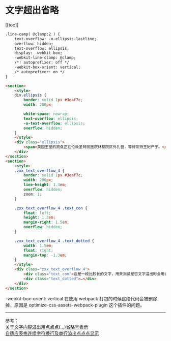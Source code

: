 # 文字超出省略

[[toc]]

```html
.line-camp( @clamp:2 ) {
    text-overflow: -o-ellipsis-lastline;
    overflow: hidden;
    text-overflow: ellipsis;
    display: -webkit-box;
    -webkit-line-clamp: @clamp;
    /*! autoprefixer: off */
    -webkit-box-orient: vertical; 
    /* autoprefixer: on */
}

<section>
    <style>
    div.ellipsis {
        border: solid 1px #3eaf7c;
        width: 200px;

        white-space: nowrap;
        text-overflow: ellipsis;
        -o-text-overflow: ellipsis;
        overflow: hidden;
    }
    </style>
    <div class="ellipsis">
        <span>英国王室的拥趸正在伦敦圣玛丽医院林都院区外扎营，等待凯特王妃产子。</span>
    </div>
</section>
<section>
    <style>
    .zxx_text_overflow_4 {
        border: solid 1px #3eaf7c;
        width: 200px;
        line-height: 1.3em;
        overflow: hidden;
        zoom: 1;
    }

    .zxx_text_overflow_4 .text_con {
        float: left;
        height: 1.3em;
        margin-right: 1.5em;
        overflow: hidden;
    }

    .zxx_text_overflow_4 .text_dotted {
        width: 1.5em;
        float: right;
        margin-top: -1.3em;
    }
    </style>
    <div class="zxx_text_overflow_4">
        <div class="text_con">这是一段比较长的文字，用来测试是否文字溢出时会用省略号显示。</div>
        <div class="text_dotted">…</div>
    </div>
</section>
```

-webkit-box-orient: vertical 在使用 webpack 打包的时候这段代码会被删除掉，原因是 optimize-css-assets-webpack-plugin 这个插件的问题。

***

参考：  
[关于文字内容溢出用点点点(…)省略号表示](https://www.zhangxinxu.com/wordpress/2009/09/%E5%85%B3%E4%BA%8E%E6%96%87%E5%AD%97%E5%86%85%E5%AE%B9%E6%BA%A2%E5%87%BA%E7%94%A8%E7%82%B9%E7%82%B9%E7%82%B9-%E7%9C%81%E7%95%A5%E5%8F%B7%E8%A1%A8%E7%A4%BA/)  
[自适应表格连续字符换行及单行溢出点点点显示](https://www.zhangxinxu.com/wordpress/2014/04/%E8%87%AA%E9%80%82%E5%BA%94%E8%A1%A8%E6%A0%BC-%E5%AD%97%E7%AC%A6%E6%8D%A2%E8%A1%8C-%E6%BA%A2%E5%87%BA%E7%82%B9%E7%82%B9%E7%82%B9-table-text-overflow-ellipsis-word-wrap-break-all/)